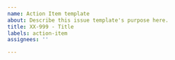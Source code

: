 ```yaml
---
name: Action Item template
about: Describe this issue template's purpose here.
title: XX-999 - Title
labels: action-item
assignees: ''

---
```



